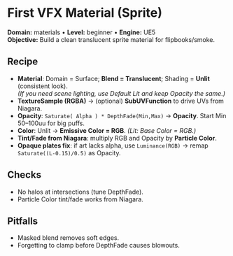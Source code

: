 # First VFX Material (Sprite)
**Domain:** materials • **Level:** beginner • **Engine:** UE5  
**Objective:** Build a clean translucent sprite material for flipbooks/smoke.

## Recipe
- **Material**: Domain = Surface; **Blend = Translucent**; Shading = **Unlit** (consistent look).  
  *(If you need scene lighting, use Default Lit and keep Opacity the same.)*
- **TextureSample (RGBA)** → (optional) **SubUVFunction** to drive UVs from Niagara.
- **Opacity**: `Saturate( Alpha ) * DepthFade(Min,Max)` → **Opacity**. Start Min 50–100uu for big puffs.
- **Color**: Unlit → **Emissive Color = RGB**. *(Lit: Base Color = RGB.)*
- **Tint/Fade from Niagara**: multiply RGB and Opacity by **Particle Color**.
- **Opaque plates fix**: if art lacks alpha, use `Luminance(RGB)` → remap `Saturate((L-0.15)/0.5)` as Opacity.

## Checks
- No halos at intersections (tune DepthFade).  
- Particle Color tint/fade works from Niagara.

## Pitfalls
- Masked blend removes soft edges.  
- Forgetting to clamp before DepthFade causes blowouts.
